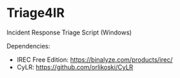 # Triage4IR
Incident Response Triage Script (Windows)

Dependencies:
- IREC Free Edition: https://binalyze.com/products/irec/
- CyLR: https://github.com/orlikoski/CyLR
